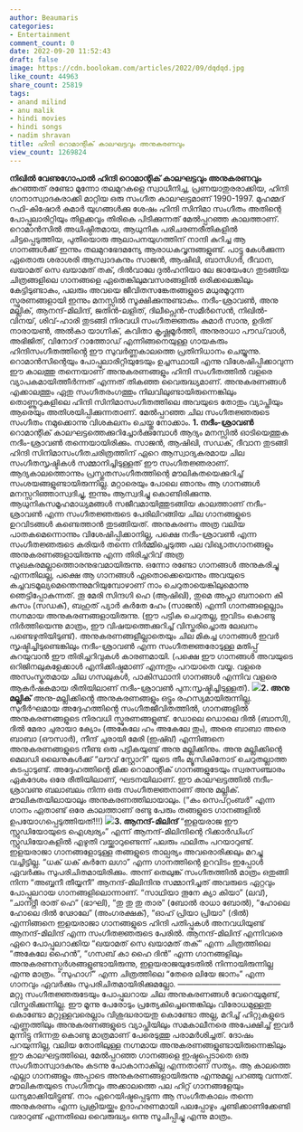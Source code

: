```yaml
---
author: Beaumaris
categories:
- Entertainment
comment_count: 0
date: 2022-09-20 11:52:43
draft: false
image: https://cdn.boolokam.com/articles/2022/09/dqdqd.jpg
like_count: 44963
share_count: 25819
tags:
- anand milind
- anu malik
- hindi movies
- hindi songs
- nadim shravan
title: ഹിന്ദി റൊമാന്റിക്‌ കാലഘട്ടവും അനുകരണവും
view_count: 1269824
---
```


**നിഖിൽ വേണുഗോപാൽ** **ഹിന്ദി റൊമാന്റിക്‌ കാലഘട്ടവും അനുകരണവും** കുറഞ്ഞത് രണ്ടോ മൂന്നോ തലമുറകളെ സ്വാധീനിച്ച, പ്രണയാതുരരാക്കിയ, ഹിന്ദി ഗാനാസ്വാദകരാക്കി മാറ്റിയ ഒരു സംഗീത കാലഘട്ടമാണ് 1990-1997. മുഹമ്മദ് റഫി-കിഷോർ കുമാർ യുഗങ്ങൾക്കു ശേഷം ഹിന്ദി സിനിമാ സംഗീതം അതിന്റെ പോപ്പുലാരിറ്റിയും തിളക്കവും തിരികെ പിടിക്കുന്നത് മേൽപ്പറഞ്ഞ കാലത്താണ്. റൊമാൻസിൽ അധിഷ്ഠിതമായ, ആധുനിക പരിചരണരീതികളിൽ ചിട്ടപ്പെടുത്തിയ, പുതിയൊരു ആലാപനയുഗത്തിന് നാന്ദി കുറിച്ച ആ ഗാനങ്ങൾക്ക് ഇന്നും തലമുറഭേദമന്യേ ആരാധകവൃന്ദങ്ങളുണ്ട്. പാട്ടു കേൾക്കുന്ന ഏതൊരു ശരാശരി ആസ്വാദകനും സാജൻ, ആഷിഖി, ബാസിഗർ, ദീവാന, ഖയാമത് സെ ഖയാമത് തക്, ദിൽവാലേ ദുൽഹനിയാ ലേ ജായേംഗേ തുടങ്ങിയ ചിത്രങ്ങളിലെ ഗാനങ്ങളെ ഏതെങ്കിലുമവസരങ്ങളിൽ ഒരിക്കലെങ്കിലും കേട്ടിടുണ്ടാകും, പലരും അവയെ ജീവിതസങ്കേതങ്ങളുടെ മധുരമൂറുന്ന സ്ഫുരണങ്ങളായി ഇന്നും മനസ്സിൽ സൂക്ഷിക്കുന്നുണ്ടാകും. നദീം-ശ്രാവൺ, അനു മല്ലിക്, ആനന്ദ്-മിലിന്ദ്, ജതിൻ-ലളിത്, ദിലീപ്സെൻ-സമീർസെൻ, നിഖിൽ-വിനയ്, ശിവ്-ഹാരി തുടങ്ങി നിരവധി സംഗീതജ്ഞരും കുമാർ സാനു, ഉദിത് നാരായൺ, അൽകാ യാഗ്നിക്, കവിതാ കൃഷ്ണമൂർത്തി, അനുരാധാ പൗഡ്‌വാൾ, അഭിജിത്, വിനോദ് റാത്തോഡ് എന്നിങ്ങനെയുള്ള ഗായകരും ഹിന്ദിസംഗീതത്തിൻ്റെ ഈ സുവർണ്ണകാലത്തെ പ്രതിനിധാനം ചെയ്യുന്നു. റൊമാൻസിന്റെയും പോപ്പുലാരിറ്റിയുടേയും ഉച്ചസ്ഥായി എന്നു വിശേഷിപ്പിക്കാവുന്ന ഈ കാലത്തു തന്നെയാണ് അനുകരണങ്ങളും ഹിന്ദി സംഗീതത്തിൽ വളരെ വ്യാപകമായിത്തീർന്നത് എന്നത് തികഞ്ഞ വൈരുദ്ധ്യമാണ്. അനുകരണങ്ങൾ എക്കാലത്തും ഏതു സംഗീതരംഗത്തും നിലവിലുണ്ടായിരുന്നെങ്കിലും തൊണ്ണൂറുകളിലെ ഹിന്ദി സിനിമാസംഗീതത്തിലെ അവയുടെ തോതും വ്യാപ്തിയും ആരെയും അതിശയിപ്പിക്കുന്നതാണ്. മേൽപ്പറഞ്ഞ ചില സംഗീതജ്ഞരുടെ സംഗീതം നമുക്കൊന്നു വിശകലനം ചെയ്തു നോക്കാം. **1\. നദീം-ശ്രാവൺ** റൊമാന്റിക്‌ കാലഘട്ടത്തെക്കുറിച്ചോർക്കുമ്പോൾ ആദ്യം മനസ്സിൽ ഓടിയെത്തുക നദീം-ശ്രാവൺ തന്നെയായിരിക്കും. സാജൻ, ആഷിഖി, സഡക്, ദീവാന തുടങ്ങി ഹിന്ദി സിനിമാസംഗീതചരിത്രത്തിന് ഏറെ ആസ്വാദ്യകരമായ ചില സംഗീതസൃഷ്ടികൾ സമ്മാനിച്ചിടുള്ളത് ഈ സംഗീതജ്ഞരാണ്. ആദ്യകാലത്തൊന്നും പ്രസ്തുതസംഗീതത്തിന്റെ മൗലികതയെക്കുറിച്ച് സംശയങ്ങളുണ്ടായിരുന്നില്ല. മറ്റാരെയും പോലെ ഞാനും ആ ഗാനങ്ങൾ മനസ്സറിഞ്ഞാസ്വദിച്ചു, ഇന്നും ആസ്വദിച്ചു കൊണ്ടിരിക്കുന്നു. ആധുനികസമൂഹമാധ്യമങ്ങൾ സജീവമായിത്തുടങ്ങിയ കാലത്താണ് നദീം-ശ്രാവൺ എന്ന സംഗീതജ്ഞരുടെ പേരിലിറങ്ങിയ ചില ഗാനങ്ങളുടെ ഉറവിടങ്ങൾ കണ്ടെത്താൻ തുടങ്ങിയത്. അനുകരണം അത്ര വലിയ പാതകമെന്നൊന്നും വിശേഷിപ്പിക്കാനില്ല, പക്ഷെ നദീം-ശ്രാവൺ എന്ന സംഗീതജ്ഞരുടെ കരിയർ തന്നെ നിർമ്മിച്ചെടുത്ത പല വിഖ്യാതഗാനങ്ങളും അനുകരണങ്ങളായിരുന്നു എന്ന തിരിച്ചറിവ് അത്ര സുഖകരമല്ലാത്തൊരനുഭവമായിരുന്നു. ഒന്നോ രണ്ടോ ഗാനങ്ങൾ അനുകരിച്ചു എന്നതിലല്ല, പക്ഷെ ആ ഗാനങ്ങൾ ഏതൊക്കെയെന്നും അവയുടെ കച്ചവടമൂല്യമെന്തെന്നുമറിയുമ്പോഴാണ് നാം ചെറുതായെങ്കിലുമൊന്നു ഞെട്ടിപ്പോകുന്നത്. തൂ മേരി സിന്ദഗി ഹെ (ആഷിഖി), തുമെ അപ്നാ ബനാനെ കീ കസം (സഡക്), ബഹുത് പ്യാർ കർതേ ഹേം (സാജൻ) എന്നീ ഗാനങ്ങളെല്ലാം നഗ്നമായ അനുകരണങ്ങളായിരുന്നു. (ഈ പട്ടിക ചെറുതല്ല, ഇവിടം കൊണ്ടു നിർത്തിയെന്നു മാത്രം, ഈ വിഷയത്തെക്കുറിച്ച് വിസ്തരിച്ചൊരു ലേഖനം പണ്ടെഴുതിയിടുണ്ട്). അനുകരണങ്ങളീല്ലാതെയും ചില മികച്ച ഗാനങ്ങൾ ഇവർ സൃഷ്ടിച്ചിടുണ്ടെങ്കിലും നദീം-ശ്രാവൺ എന്ന സംഗീതജ്ഞരോടുള്ള മതിപ്പ് കുറയുവാൻ ഈ തിരിച്ചറിവുകൾ കാരണമായി. (പക്ഷെ ഈ ഗാനങ്ങൾ അവയുടെ ഒറിജിനലുകളേക്കാൾ എനിക്കിഷ്ടമാണ് എന്നതും പറയാതെ വയ്യ. വളരെ അസംസ്കൃതമായ ചില ഗസലുകൾ, പാകിസ്ഥാനി ഗാനങ്ങൾ എന്നിവ വളരെ ആകർഷകമായ രീതിയിലാണ് നദീം-ശ്രാവൺ പുന:സൃഷ്ടിച്ചിടുള്ളത്). **![](https://cdn.boolokam.com/articles/2022/09/dqdqd.jpg)2\. അനു മല്ലിക്** അനു-മല്ലിക്കിൻ്റെ അനുകരണങ്ങളും ഒട്ടും രഹസ്യമായിരുന്നില്ല. സുദീർഘമായ അദ്ദേഹത്തിൻ്റെ സംഗീതജീവിതത്തിൽ, ഗാനങ്ങളിൽ അനുകരണങ്ങളുടെ നിരവധി സ്ഫുരണങ്ങളുണ്ട്. ഡോലെ ഡൊലെ ദിൽ (ബാസി), ദിൽ മേരാ ചുരായാ ക്യോം (അകേലേ ഹം അകേലേ തും), അരെ ബാബാ അരെ ബാബാ (ഔസാർ), നീന്ദ് ചുരായി മേരി (ഇഷ്ഖ്) എന്നിങ്ങനെ അനുകരണങ്ങളുടെ നീണ്ട ഒരു പട്ടികയുണ്ട് അനു മല്ലിക്കിനും. അനു മല്ലിക്കിന്റെ മെലഡി ലൈനുകൾക്ക് “ലൗവ് സ്റ്റോറി” യുടെ തീം മ്യൂസികിനോട് ചെറുതല്ലാത്ത കടപ്പാടുണ്ട്. അദ്ദേഹത്തിന്റെ മിക്ക റൊമാന്റിക്‌ ഗാനങ്ങളുടേയും സ്വരസഞ്ചാരം ഏകദേശം ഒരേ രീതിയിലാണ്, ഘടനയിലാണ്. ഈ കാലഘട്ടത്തിൽ നദീം-ശ്രാവണു ബലാബലം നിന്ന ഒരു സംഗീതജ്ഞനാണ് അനു മല്ലിക്. മൗലികതയിലായാലും അനുകരണത്തിലായാലും. (“കം സെപ്റ്റംബർ” എന്ന ഗാനം ഏതാണ്ട് ഒരേ കാലത്താണ് രണ്ടു പേരും തങ്ങളുടെ ഗാനങ്ങളിൽ ഉപയോഗപ്പെടുത്തിയത്!!!) **![](https://cdn.boolokam.com/articles/2022/09/dqdff.jpg)3\. ആനന്ദ്-മിലിന്ദ്** “ഇളയരാജ ഈ സ്റ്റുഡിയോയുടെ ഐശ്വര്യം” എന്ന് ആനന്ദ്-മിലിന്ദിന്റെ റിക്കാർഡിംഗ് സ്റ്റുഡിയോകളിൽ എഴുതി വയ്ക്കാറുണ്ടെന്ന് പലരും ഫലിതം പറയാറുണ്ട്. ഇളയരാജാ ഗാനങ്ങളോടുള്ള തങ്ങളുടെ താല്പര്യം അവരൊരിക്കലും മറച്ചു വച്ചിട്ടില്ല. “ധക് ധക് കർനേ ലഗാ” എന്ന ഗാനത്തിന്റെ ഉറവിടം ഇപ്പോൾ ഏവർക്കും സുപരിചിതമായിരിക്കും. അന്ന് തെലുങ്ക് സംഗീതത്തിൽ മാത്രം ഒതുങ്ങി നിന്ന “അബ്ബനീ തീയ്യനീ” ആനന്ദ്-മിലിന്ദിനു സമ്മാനിച്ചത് അവരുടെ ഏറ്റവും പോപ്പുലറായ ഗാനങ്ങളിലൊന്നാണ്. “സാഥിയാ തൂനേ ക്യാ കിയാ” (ലവ്), “ചാന്ദ്നീ രാത് ഹെ” (ഭാഘി), “തു തു തു താര” (ബോൽ രാധാ ബോൽ), “ഹോലെ ഹോലെ ദിൽ ഢോലേ” (അംഗരക്ഷക്), “ഓഹ് പ്രിയാ പ്രിയാ" (ദിൽ) എന്നിങ്ങനെ ഇളയരാജാ ഗാനങ്ങളുടെ ഹിന്ദി പതിപ്പുകൾ അനവധിയുണ്ട് ആനന്ദ്-മിലിന്ദ് എന്ന സംഗീതജ്ഞരുടെ പേരിൽ. ആനന്ദ്-മിലിന്ദ് എന്നിവരെ ഏറെ പോപ്പുലറാക്കിയ “ഖയാമത് സെ ഖയാമത് തക്” എന്ന ചിത്രത്തിലെ “അകേലേ ഹൈൻ”, “ഗസബ് കാ ഹൈ ദിൻ” എന്ന ഗാനങ്ങളിലും അനുകരണസ്പർശങ്ങളുണ്ടായിരുന്നു, ഇളയരാജയുടേതിൽ നിന്നായിരുന്നില്ല എന്നു മാത്രം. “സുഹാഗ്” എന്ന ചിത്രത്തിലെ “തേരെ ലിയേ ജാനം” എന്ന ഗാനവും ഏവർക്കും സുപരിചിതമായിരിക്കുമല്ലോ. ————————————— മറ്റു സംഗീതജ്ഞരുടേയും പോപ്പുലറായ ചില അനുകരണങ്ങൾ വേറെയുമുണ്ട്, വിസ്തരിക്കുന്നില്ല. ഈ മൂന്നു പേരോടും പ്രത്യേകിച്ചെന്തെങ്കിലും വിരോധമുള്ളതു കൊണ്ടോ മറ്റുള്ളവരെല്ലാം വിശുദ്ധരായതു കൊണ്ടോ അല്ല, മറിച്ച് ഹിറ്റുകളുടെ എണ്ണത്തിലും അനുകരണങ്ങളുടെ വ്യാപ്തിയിലും സമകാലീനരെ അപേക്ഷിച്ച് ഇവർ മുന്നിട്ടു നിന്നതു കൊണ്ടു മാത്രമാണ് പേരെടുത്തു പരാമർശിച്ചത്. ദോഷം പറയുന്നില്ല, വലിയ തോതിലുള്ള നഗ്നമായ അനുകരണങ്ങളുണ്ടായിരുന്നെങ്കിലും ഈ കാലഘട്ടത്തിലെ, മേൽപ്പറഞ്ഞ ഗാനങ്ങളെ ഇഷ്ടപ്പെടാതെ ഒരു സംഗീതാസ്വാദകനും കടന്നു പോകാനാകില്ല എന്നതാണ് സത്യം. ആ കാലത്തെ എല്ലാ ഗാനങ്ങളും അപ്പാടെ അനുകരണങ്ങളായിരുന്നു എന്നുമല്ല പറഞ്ഞു വന്നത്. മൗലികതയുടെ സംഗീതവും അക്കാലത്തെ പല ഹിറ്റ് ഗാനങ്ങളേയും ധന്യമാക്കിയിട്ടുണ്ട്. നാം ഏറെയിഷ്ടപ്പെടുന്ന ആ സംഗീതകാലം തന്നെ അനുകരണം എന്ന പ്രക്രിയയ്ക്കും ഉദാഹരണമായി പലപ്പോഴും ചൂണ്ടിക്കാണിക്കേണ്ടി വരാറുണ്ട് എന്നതിലെ വൈരുദ്ധ്യം ഒന്നു സൂചിപ്പിച്ചു എന്നു മാത്രം. &nbsp;